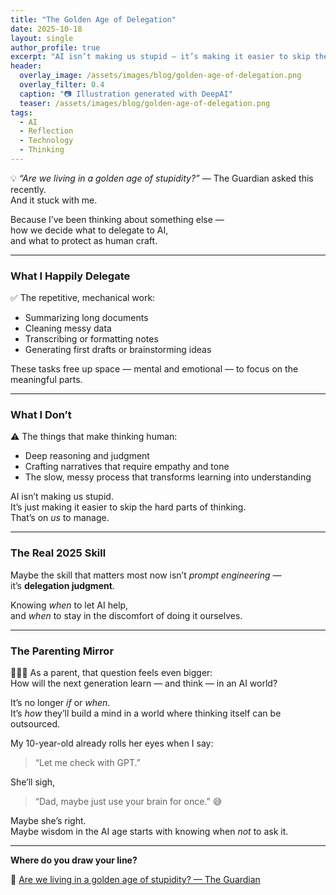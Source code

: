 ```yaml
---
title: "The Golden Age of Delegation"
date: 2025-10-18
layout: single
author_profile: true
excerpt: "AI isn’t making us stupid — it’s making it easier to skip the hard parts of thinking. The real 2025 skill isn’t prompt engineering, it’s delegation judgment."
header:
  overlay_image: /assets/images/blog/golden-age-of-delegation.png
  overlay_filter: 0.4
  caption: "📷 Illustration generated with DeepAI"
  teaser: /assets/images/blog/golden-age-of-delegation.png
tags:
  - AI
  - Reflection
  - Technology
  - Thinking
---
```


💡 _“Are we living in a golden age of stupidity?”_ — The Guardian asked this recently.  
And it stuck with me.

Because I’ve been thinking about something else —  
how we decide what to delegate to AI,  
and what to protect as human craft.

---

### What I Happily Delegate

✅ The repetitive, mechanical work:

- Summarizing long documents
- Cleaning messy data
- Transcribing or formatting notes
- Generating first drafts or brainstorming ideas

These tasks free up space — mental and emotional — to focus on the meaningful parts.

---

### What I Don’t

⚠️ The things that make thinking human:

- Deep reasoning and judgment
- Crafting narratives that require empathy and tone
- The slow, messy process that transforms learning into understanding

AI isn’t making us stupid.  
It’s just making it easier to skip the hard parts of thinking.  
That’s on _us_ to manage.

---

### The Real 2025 Skill

Maybe the skill that matters most now isn’t _prompt engineering_ —  
it’s **delegation judgment**.

Knowing _when_ to let AI help,  
and _when_ to stay in the discomfort of doing it ourselves.

---

### The Parenting Mirror

👨‍👧🤖 As a parent, that question feels even bigger:  
How will the next generation learn — and think — in an AI world?

It’s no longer _if_ or _when_.  
It’s _how_ they’ll build a mind in a world where thinking itself can be outsourced.

My 10-year-old already rolls her eyes when I say:

> “Let me check with GPT.”

She’ll sigh,

> “Dad, maybe just use your brain for once.” 😅

Maybe she’s right.  
Maybe wisdom in the AI age starts with knowing when _not_ to ask it.

---

**Where do you draw your line?**

🔗 [Are we living in a golden age of stupidity? — The Guardian](https://www.theguardian.com/technology/2025/oct/18/are-we-living-in-a-golden-age-of-stupidity-technology)
